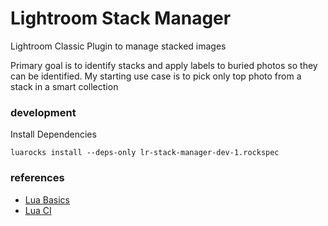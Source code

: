 # Lightroom Stack Manager

Lightroom Classic Plugin to manage stacked images

Primary goal is to identify stacks and apply labels to buried photos so they can be identified. My starting use case is to pick only top photo from a stack in a smart collection

### development

Install Dependencies
```
luarocks install --deps-only lr-stack-manager-dev-1.rockspec
```

### references

* [Lua Basics](https://martin-fieber.de/blog/lua-project-setup-with-luarocks)
* [Lua CI](https://github.com/mpeterv/lua-ci-example)

